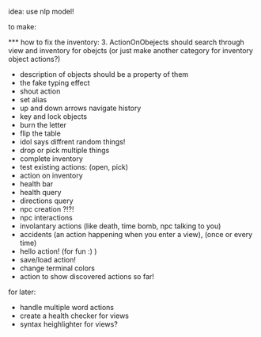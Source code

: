 idea:
    use nlp model!

to make:

*** how to fix the inventory:
3. ActionOnObejects should search through view and inventory for obejcts
(or just make another category for inventory object actions?)

- description of objects should be a property of them
- the fake typing effect
- shout action
- set alias
- up and down arrows navigate history
- key and lock objects
- burn the letter
- flip the table
- idol says diffrent random things!
- drop or pick multiple things
- complete inventory
- test existing actions: (open, pick)
- action on inventory
- health bar
- health query
- directions query
- npc creation ?!?!
- npc interactions
- involantary actions (like death, time bomb, npc talking to you)
- accidents (an action happening when you enter a view), (once or every time)
- hello action! (for fun :) )
- save/load action!
- change terminal colors
- action to show discovered actions so far!

for later:
- handle multiple word actions
- create a health checker for views
- syntax heighlighter for views?
